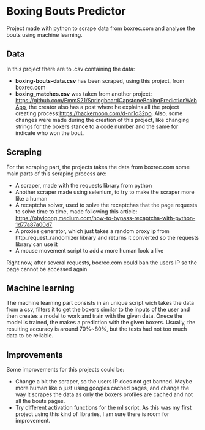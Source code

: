 # Boxing Bouts Predictor
Project made with python to scrape data from boxrec.com and analyse the bouts using machine learning.

## Data
In this project there are to .csv containing the data:
- **boxing-bouts-data.csv** has been scraped, using this project, from boxrec.com
- **boxing_matches.csv** was taken from another project: https://github.com/EmmS21/SpringboardCapstoneBoxingPredictionWebApp, the creator also has a post where he explains all the project creating process:https://hackernoon.com/d-nr1o32po.
Also, some changes were made during the creation of this project, like changing strings for the boxers stance to a code number and the same for indicate who won the bout.
  
## Scraping
For the scraping part, the projects takes the data from boxrec.com some main parts of this scraping process are:
- A scraper, made with the requests library from python
- Another scraper made using selenium, to try to make the scraper more like a human
- A recaptcha solver, used to solve the recaptchas that the page requests to solve time to time, made following this article: https://ohyicong.medium.com/how-to-bypass-recaptcha-with-python-1d77a87a00d7
- A proxies generator, which just takes a random proxy ip from http_request_randomizer library and returns it converted so the requests library can use it
- A mouse movement script to add a more human look a like
  
Right now, after several requests, boxrec.com could ban the users IP so the page cannot be accessed again

## Machine learning
The machine learning part consists in an unique script wich takes the data from a csv, filters it to get the boxers similar to the inputs of the user and then creates a model to work and train with the given data. Onece the model is trained, the makes a prediction with the given boxers.
Usually, the resulting accuracy is around 70%~80%, but the tests had not too much data to be reliable.

## Improvements
Some improvements for this projects could be:
- Change a bit the scraper, so the users IP does not get banned. Maybe more human like o just using googles cached pages, and change the way it scrapes the data as only the boxers profiles are cached and not all the bouts pages.
- Try different activation functions for the ml script. As this was my first project using this kind of libraries, I am sure there is room for improvement.
